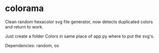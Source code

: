 # colorama
Clean random hexacolor svg file generator, now detects duplicated colors and return to work.

Just create a folder Colors in same place of app.py where to put the svg's.

Dependencies: random, os


